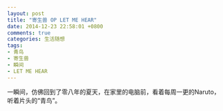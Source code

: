 ```yaml
---
layout: post
title: "寄生兽 OP LET ME HEAR"
date: 2014-12-23 22:58:01 +0800
comments: true
categories: 生活随想
tags:
- 青鸟
- 寄生兽
- 瞬间
- LET ME HEAR
---
```

一瞬间，仿佛回到了零八年的夏天，在家里的电脑前，看着每周一更的Naruto，听着片头的“青鸟”。
